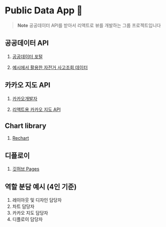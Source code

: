 # Public Data App 🚀

> **Note** 공공데이터 API를 받아서 리액트로 뷰를 개발하는 그룹 프로젝트입니다

## 공공데이터 API
1. [공공데이터 포털](https://www.data.go.kr/index.do)

2. [예시에서 활용한 자전거 사고조회 데이터](https://www.data.go.kr/tcs/dss/selectApiDataDetailView.do?publicDataPk=15056681)

## 카카오 지도 API
1. [카카오개발자](https://developers.kakao.com/)

2. [리액트용 카카오 지도 API](https://react-kakao-maps-sdk.jaeseokim.dev/)

## Chart library
1. [Rechart](https://recharts.org/en-US)

## 디플로이
1. [깃허브 Pages](https://github.com/gitname/react-gh-pages)

## 역할 분담 예시 (4인 기준)
1. 레이아웃 및 디자인 담당자
2. 차트 담당자
3. 카카오 지도 담당자
4. 디플로이 담당자




